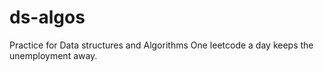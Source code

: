 # ds-algos
Practice for Data structures and Algorithms
One leetcode a day keeps the unemployment away.
